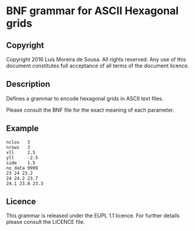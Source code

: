 BNF grammar for ASCII Hexagonal grids
=====================================


Copyright
--------------------------------------------------------------------------------------

Copyright 2016 Luís Moreira de Sousa. All rights reserved. 
Any use of this document constitutes full acceptance of all terms of the 
document licence.

Description
--------------------------------------------------------------------------------------

Defines a grammar to encode hexagonal grids in ASCII text files.

Please consult the BNF file for the exact meaning of each parameter.

Example
-------

```
nclos	3
nrows	3
xll		2.5
yll		-2.5
side	1.5
no_data	9999
23 24 23.2
24 24.2 23.7
24.1 23.8 23.3
```

Licence
--------------------------------------------------------------------------------------

This grammar is released under the EUPL 1.1 licence. For further details please 
consult the LICENCE file.
